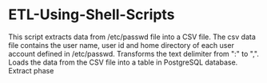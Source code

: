 # ETL-Using-Shell-Scripts
This script extracts data from /etc/passwd file into a CSV file.  The csv data file contains the user name, user id and  home directory of each user account defined in /etc/passwd. Transforms the text delimiter from ":" to ",".  Loads the data from the CSV file into a table in PostgreSQL database.  Extract phase
